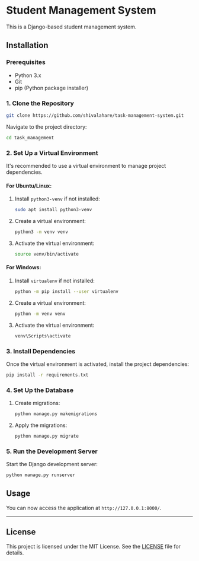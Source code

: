 
# Student Management System

This is a Django-based student management system.

## Installation

### Prerequisites

- Python 3.x
- Git
- pip (Python package installer)

### 1. Clone the Repository

```bash
git clone https://github.com/shivalahare/task-management-system.git
```

Navigate to the project directory:

```bash
cd task_management
```

### 2. Set Up a Virtual Environment

It's recommended to use a virtual environment to manage project dependencies.

#### For Ubuntu/Linux:

1. Install `python3-venv` if not installed:

   ```bash
   sudo apt install python3-venv
   ```

2. Create a virtual environment:

   ```bash
   python3 -m venv venv
   ```

3. Activate the virtual environment:

   ```bash
   source venv/bin/activate
   ```

#### For Windows:

1. Install `virtualenv` if not installed:

   ```bash
   python -m pip install --user virtualenv
   ```

2. Create a virtual environment:

   ```bash
   python -m venv venv
   ```

3. Activate the virtual environment:

   ```bash
   venv\Scripts\activate
   ```

### 3. Install Dependencies

Once the virtual environment is activated, install the project dependencies:

```bash
pip install -r requirements.txt
```

### 4. Set Up the Database

1. Create migrations:

   ```bash
   python manage.py makemigrations
   ```

2. Apply the migrations:

   ```bash
   python manage.py migrate
   ```

### 5. Run the Development Server

Start the Django development server:

```bash
python manage.py runserver
```

## Usage

You can now access the application at `http://127.0.0.1:8000/`.

---

## License

This project is licensed under the MIT License. See the [LICENSE](LICENSE) file for details.
